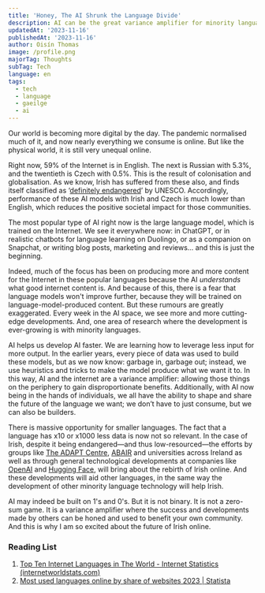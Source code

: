 ```yaml
---
title: 'Honey, The AI Shrunk the Language Divide'
description: AI can be the great variance amplifier for minority languages
updatedAt: '2023-11-16'
publishedAt: '2023-11-16'
author: Oisín Thomas
image: /profile.png
majorTag: Thoughts
subTag: Tech
language: en
tags:
  - tech
  - language
  - gaeilge
  - ai
---
```


Our world is becoming more digital by the day. The pandemic normalised much of it, and now nearly everything we consume is online. But like the physical world, it is still very unequal online.

Right now, 59% of the Internet is in English. The next is Russian with 5.3%, and the twentieth is Czech with 0.5%. This is the result of colonisation and globalisation. As we know, Irish has suffered from these also, and finds itself classified as ‘[definitely endangered](https://www.independent.ie/irish-news/irish-languagedefinitely-endangered-as-linguists-predict-it-will-vanish-in-the-next-century-40427361.html)’ by UNESCO. Accordingly, performance of these AI models with Irish and Czech is much lower than English, which reduces the positive societal impact for those communities.

The most popular type of AI right now is the large language model, which is trained on the Internet. We see it everywhere now: in ChatGPT, or in realistic chatbots for language learning on Duolingo, or as a companion on Snapchat, or writing blog posts, marketing and reviews... and this is just the beginning.

Indeed, much of the focus has been on producing more and more content for the Internet in these popular languages because the AI *understands* what good internet content is. And because of this, there is a fear that language models won't improve further, because they will be trained on language-model-produced content. But these rumours are greatly exaggerated. Every week in the AI space, we see more and more cutting-edge developments. And, one area of research where the development is ever-growing is with minority languages.

AI helps us develop AI faster. We are learning how to leverage less input for more output. In the earlier years, every piece of data was used to build these models, but as we now know: garbage in, garbage out; instead, we use heuristics and tricks to make the model produce what we want it to. In this way, AI and the internet are a variance amplifier: allowing those things on the periphery to gain disproportionate benefits. Additionally, with AI now being in the hands of individuals, we all have the ability to shape and share the future of the language we want; we don’t have to just consume, but we can also be builders.

There is massive opportunity for smaller languages. The fact that a language has x10 or x1000 less data is now not so relevant. In the case of Irish, despite it being endangered—and thus low-resourced—the efforts by groups like [The ADAPT Centre](https://www.adaptcentre.ie/), [ABAIR](https://www.abair.ie/ga) and universities across Ireland as well as through general technological developments at companies like [OpenAI](https://openai.com/) and [Hugging Face](https://huggingface.co/), will bring about the rebirth of Irish online. And these developments will aid other languages, in the same way the development of other minority language technology will help Irish.

AI may indeed be built on 1's and 0's. But it is not binary. It is not a zero-sum game. It is a variance amplifier where the success and developments made by others can be honed and used to benefit your own community. And this is why I am so excited about the future of Irish online.

### Reading List
1. [Top Ten Internet Languages in The World - Internet Statistics (internetworldstats.com)](https://www.internetworldstats.com/stats7.htm)
2. [Most used languages online by share of websites 2023 | Statista](https://www.statista.com/statistics/262946/most-common-languages-on-the-internet/)
